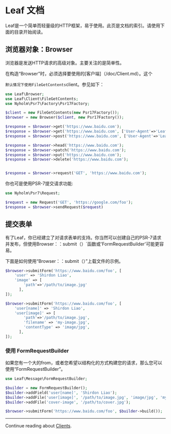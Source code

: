 # Leaf 文档


Leaf是一个简单而轻量级的HTTP框架，易于使用。此页是文档的索引。请使用下面的目录开始阅读。 

## 浏览器对象：Browser


浏览器是发送HTTP请求的高级对象。主要关注的是简单性。

在构造“Browser”时，必须选择要使用的[客户端]（/doc/Client.md）。这个

`默认情况下使用FileGetContents`client。参见如下： 

```php
use Leaf\Browser;
use Leaf\Client\FileGetContents;
use Nyholm\Psr7\Factory\Psr17Factory;

$client = new FileGetContents(new Psr17Factory());
$browser = new Browser($client, new Psr17Factory());

$response = $browser->get('https://www.baidu.com');
$response = $browser->get('https://www.baidu.com', ['User-Agent'=>'Leaf']);
$response = $browser->post('https://www.baidu.com', ['User-Agent'=>'Leaf'], 'http-post-body');

$response = $browser->head('https://www.baidu.com');
$response = $browser->patch('https://www.baidu.com');
$response = $browser->put('https://www.baidu.com');
$response = $browser->delete('https://www.baidu.com');


$response = $browser->request('GET', 'https://www.baidu.com');
```

你也可是使用PSR-7提交请求功能: 

```php
use Nyholm\Psr7\Request;

$request = new Request('GET', 'https://google.com/foo');
$response = $browser->sendRequest($request)
```

## 提交表单

有了Leaf，你已经建立了对请求表单的支持。你当然可以创建自己的PSR-7请求并发布，但使用Browser：：submit（）`函数或'FormRequestBuilder'可能更容易。


下面是如何使用“Browser：：submit（）”上载文件的示例。

```php
$browser->submitForm('https://www.baidu.com/foo', [
    'user' => 'Shirdon Liao',
    'image' => [
        'path'=>'/path/to/image.jpg'
      ],
]);
``` 

```php
$browser->submitForm('https://www.baidu.com/foo', [
    'user[name]' => 'Shirdon Liao',
    'user[image]' => [
        'path'=>'/path/to/image.jpg',
        'filename' => 'my-image.jpg',
        'contentType' => 'image/jpg',
      ],
]);
``` 

### 使用 FormRequestBuilder


如果您有一个大的from，或者您希望以结构化的方式构建您的请求，那么您可以使用“FormRequestBuilder”。 

```php
use Leaf\Message\FormRequestBuilder;

$builder = new FormRequestBuilder();
$builder->addField('user[name]', 'Shirdon Liao');
$builder->addFile('user[image]', '/path/to/image.jpg', 'image/jpg', 'my-image.jpg');
$builder->addFile('cover-image', '/path/to/cover.jpg');

$browser->submitForm('https://www.baidu.com/foo', $builder->build());
``` 

---

Continue reading about [Clients](/doc/client.md).
